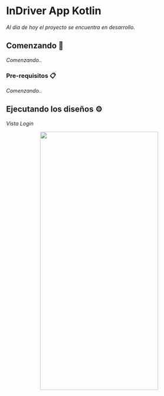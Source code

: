 # InDriver App Kotlin

_Al día de hoy el proyecto se encuentra en desarrollo._

## Comenzando 🚀

_Comenzando.._

### Pre-requisitos 📋

_Comenzando.._

## Ejecutando los diseños ⚙️
_*Vista Login*_

<p align="center">
  <img src="https://github.com/user-attachments/assets/2408a8f3-80ce-4063-9b90-07ca1567d198" width="320" height="700"/>
</p>
